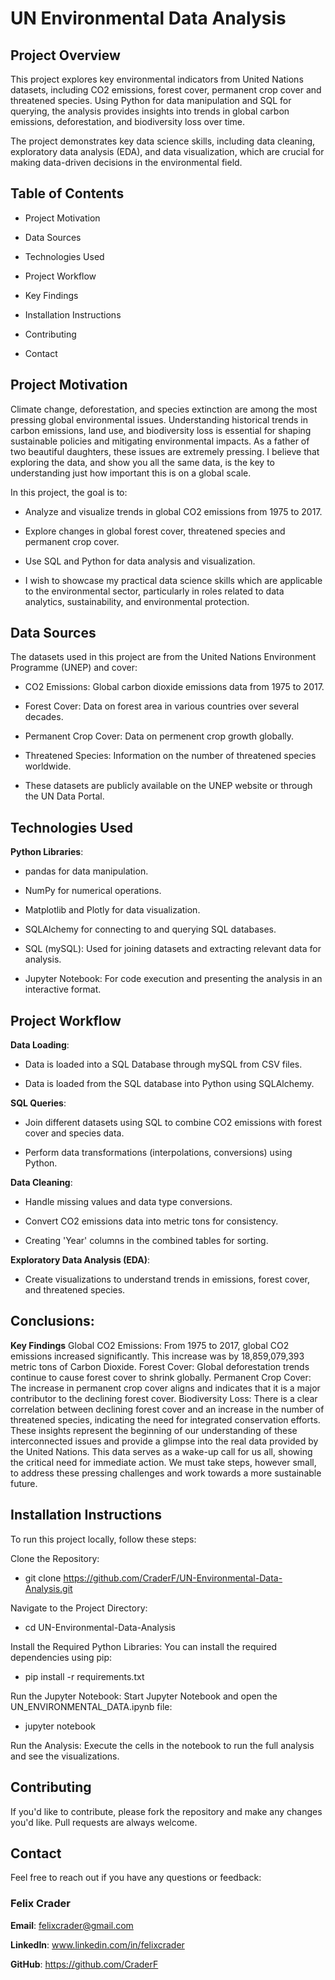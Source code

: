 
# UN Environmental Data Analysis
## Project Overview
This project explores key environmental indicators from United Nations datasets, including CO2 emissions, forest cover, permanent crop cover and threatened species. Using Python for data manipulation and SQL for querying, the analysis provides insights into trends in global carbon emissions, deforestation, and biodiversity loss over time.

The project demonstrates key data science skills, including data cleaning, exploratory data analysis (EDA), and data visualization, which are crucial for making data-driven decisions in the environmental field.

## Table of Contents
* Project Motivation

* Data Sources

* Technologies Used

* Project Workflow

* Key Findings

* Installation Instructions

* Contributing

* Contact


## Project Motivation
Climate change, deforestation, and species extinction are among the most pressing global environmental issues. Understanding historical trends in carbon emissions, land use, and biodiversity loss is essential for shaping sustainable policies and mitigating environmental impacts. As a father of two beautiful daughters, these issues are extremely pressing. I believe that exploring the data, and show you all the same data, is the key to understanding just how important this is on a global scale.

In this project, the goal is to:

* Analyze and visualize trends in global CO2 emissions from 1975 to 2017.

* Explore changes in global forest cover, threatened species and permanent crop cover. 

* Use SQL and Python for data analysis and visualization.

* I wish to showcase my practical data science skills which are applicable to the environmental sector, particularly in roles related to data analytics, sustainability, and environmental protection.


## Data Sources
The datasets used in this project are from the United Nations Environment Programme (UNEP) and cover:

* CO2 Emissions: Global carbon dioxide emissions data from 1975 to 2017.

* Forest Cover: Data on forest area in various countries over several decades.

* Permanent Crop Cover: Data on permenent crop growth globally. 

* Threatened Species: Information on the number of threatened species worldwide.

* These datasets are publicly available on the UNEP website or through the UN Data Portal.


## Technologies Used
**Python Libraries**:

* pandas for data manipulation.

* NumPy for numerical operations.

* Matplotlib and Plotly for data visualization.

* SQLAlchemy for connecting to and querying SQL databases.

* SQL (mySQL): Used for joining datasets and extracting relevant data for analysis.

* Jupyter Notebook: For code execution and presenting the analysis in an interactive format.

## Project Workflow
**Data Loading**:

* Data is loaded into a SQL Database through mySQL from CSV files. 

* Data is loaded from the SQL database into Python using SQLAlchemy.

**SQL Queries**:

* Join different datasets using SQL to combine CO2 emissions with forest cover and species data.

* Perform data transformations (interpolations, conversions) using Python.

**Data Cleaning**:

* Handle missing values and data type conversions.

* Convert CO2 emissions data into metric tons for consistency.

* Creating 'Year' columns in the combined tables for sorting.

**Exploratory Data Analysis (EDA)**:

* Create visualizations to understand trends in emissions, forest cover, and threatened species.

## Conclusions:

**Key Findings**
Global CO2 Emissions: From 1975 to 2017, global CO2 emissions increased significantly. This increase was by 18,859,079,393 metric tons of Carbon Dioxide.
Forest Cover: Global deforestation trends continue to cause forest cover to shrink globally. 
Permanent Crop Cover: The increase in permanent crop cover aligns and indicates that it is a major contributor to the declining forest cover.
Biodiversity Loss: There is a clear correlation between declining forest cover and an increase in the number of threatened species, indicating the need for integrated conservation efforts.
These insights represent the beginning of our understanding of these interconnected issues and provide a glimpse into the real data provided by the United Nations. This data serves as a wake-up call for us all, showing the critical need for immediate action. We must take steps, however small, to address these pressing challenges and work towards a more sustainable future.

## Installation Instructions
To run this project locally, follow these steps:

Clone the Repository:

* git clone https://github.com/CraderF/UN-Environmental-Data-Analysis.git

Navigate to the Project Directory:

* cd UN-Environmental-Data-Analysis

Install the Required Python Libraries: You can install the required dependencies using pip:

* pip install -r requirements.txt

Run the Jupyter Notebook: Start Jupyter Notebook and open the UN_ENVIRONMENTAL_DATA.ipynb file:

* jupyter notebook
  
Run the Analysis: Execute the cells in the notebook to run the full analysis and see the visualizations.

## Contributing

If you'd like to contribute, please fork the repository and make any changes you'd like. Pull requests are always welcome.

## Contact
Feel free to reach out if you have any questions or feedback:

### Felix Crader

**Email**: felixcrader@gmail.com

**LinkedIn**: www.linkedin.com/in/felixcrader

**GitHub**: https://github.com/CraderF 


